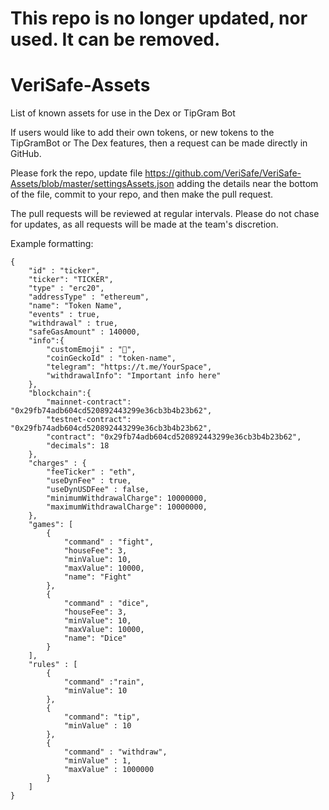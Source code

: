 # This repo is no longer updated, nor used. It can be removed. 

# VeriSafe-Assets
List of known assets for use in the Dex or TipGram Bot

If users would like to add their own tokens, or new tokens to the TipGramBot or The Dex features, then a request can be made directly in GitHub. 

Please fork the repo, update file https://github.com/VeriSafe/VeriSafe-Assets/blob/master/settingsAssets.json adding the details near the bottom of the file, commit to your repo, and then make the pull request.

The pull requests will be reviewed at regular intervals. Please do not chase for updates, as all requests will be made at the team's discretion.

Example formatting:

```
{
	"id" : "ticker",
	"ticker": "TICKER",
	"type" : "erc20",
	"addressType" : "ethereum",
	"name": "Token Name",
	"events" : true,
	"withdrawal" : true,
	"safeGasAmount" : 140000,
	"info":{
		"customEmoji" : "🍑",
		"coinGeckoId" : "token-name",
		"telegram": "https://t.me/YourSpace",
		"withdrawalInfo": "Important info here"
	},
	"blockchain":{
		"mainnet-contract": "0x29fb74adb604cd520892443299e36cb3b4b23b62",
		"testnet-contract": "0x29fb74adb604cd520892443299e36cb3b4b23b62",
		"contract": "0x29fb74adb604cd520892443299e36cb3b4b23b62",
		"decimals": 18
	},
	"charges" : {
		"feeTicker" : "eth",
		"useDynFee" : true,
		"useDynUSDFee" : false,
		"minimumWithdrawalCharge": 10000000,
		"maximumWithdrawalCharge": 10000000,
	},
	"games": [
		{
			"command" : "fight",
			"houseFee": 3,
			"minValue": 10,
			"maxValue": 10000,
			"name": "Fight"
		},
		{
			"command" : "dice",
			"houseFee": 3,
			"minValue": 10,
			"maxValue": 10000,
			"name": "Dice"
		}
	],
	"rules" : [
		{
			"command" :"rain",
			"minValue": 10
		},
		{
			"command": "tip",
			"minValue" : 10
		},
		{
			"command" : "withdraw",
			"minValue" : 1,
			"maxValue" : 1000000
		}
	]
}
```
